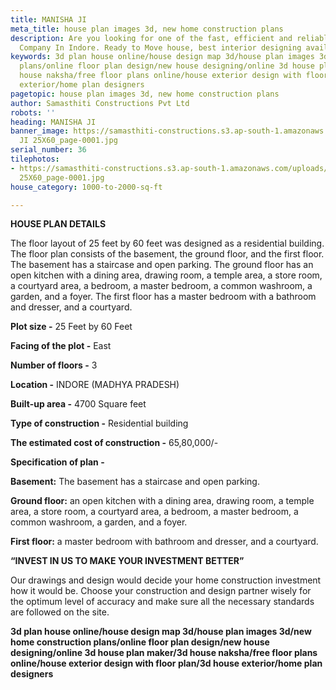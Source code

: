 ```yaml
---
title: MANISHA JI
meta_title: house plan images 3d, new home construction plans
description: Are you looking for one of the fast, efficient and reliable Construction
  Company In Indore. Ready to Move house, best interior designing available
keywords: 3d plan house online/house design map 3d/house plan images 3d/new home construction
  plans/online floor plan design/new house designing/online 3d house plan maker/3d
  house naksha/free floor plans online/house exterior design with floor plan/3d house
  exterior/home plan designers
pagetopic: house plan images 3d, new home construction plans
author: Samasthiti Constructions Pvt Ltd
robots: ''
heading: MANISHA JI
banner_image: https://samasthiti-constructions.s3.ap-south-1.amazonaws.com/uploads/MANISHA
  JI 25X60_page-0001.jpg
serial_number: 36
tilephotos:
- https://samasthiti-constructions.s3.ap-south-1.amazonaws.com/uploads/MANISHA JI
  25X60_page-0001.jpg
house_category: 1000-to-2000-sq-ft

---
```

**HOUSE PLAN DETAILS**

The floor layout of 25 feet by 60 feet was designed as a residential building. The floor plan consists of the basement, the ground floor, and the first floor. The basement has a staircase and open parking. The ground floor has an open kitchen with a dining area, drawing room, a temple area, a store room, a courtyard area, a bedroom, a master bedroom, a common washroom, a garden, and a foyer. The first floor has a master bedroom with a bathroom and dresser, and a courtyard.

**Plot size -** 25 Feet by 60 Feet

**Facing of the plot -** East

**Number of floors -** 3

**Location -** INDORE (MADHYA PRADESH)

**Built-up area -** 4700 Square feet

**Type of construction -** Residential building

**The estimated cost of construction -** 65,80,000/-

**Specification of plan -**

**Basement:** The basement has a staircase and open parking.

**Ground floor:** an open kitchen with a dining area, drawing room, a temple area, a store room, a courtyard area, a bedroom, a master bedroom, a common washroom, a garden, and a foyer.

**First floor:** a master bedroom with bathroom and dresser, and a courtyard.

**“INVEST IN US TO MAKE YOUR INVESTMENT BETTER”**

Our drawings and design would decide your home construction investment how it would be. Choose your construction and design partner wisely for the optimum level of accuracy and make sure all the necessary standards are followed on the site.

**3d plan house online/house design map 3d/house plan images 3d/new home construction plans/online floor plan design/new house designing/online 3d house plan maker/3d house naksha/free floor plans online/house exterior design with floor plan/3d house exterior/home plan designers**